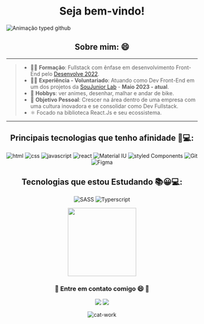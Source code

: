 <div>
  <h1 align='center'> Seja bem-vindo!</h1>
 
  ![Animação typed github](https://user-images.githubusercontent.com/98182255/186050921-6c4ff98d-14db-4b0e-b707-8a04b59e1190.gif)

</div>

<div align="left">
 
  <h2 align='center'> Sobre mim: 😄 </h2>
 
   ____________________________________________________________________________________________________

  > * 👨‍💻 **Formação**: Fullstack com ênfase em desenvolvimento Front-End pelo [Desenvolve 2022](https://desenvolve.grupoboticario.com.br/).
  > * 🤝🏻 **Experiência - Voluntariado**: Atuando como Dev Front-End em um dos projetos da [SouJunior Lab](https://www.linkedin.com/showcase/soujunior-lab/) - **Maio 2023 -     atual**.
  > * 🎨  **Hobbys**: ver animes, desenhar, malhar e andar de bike.
  > * 🎯 **Objetivo Pessoal**: Crescer na área dentro de uma empresa com uma cultura inovadora e se consolidar como Dev Fullstack.
  > * ⚛ Focado na biblioteca React.Js e seu ecossistema.

   ____________________________________________________________________________________________________

</div>

<div align="center">
 
 ## Principais tecnologias que tenho afinidade 🤩💻:
 ![html](https://img.shields.io/badge/HTML5-E34F26?style=for-the-badge&logo=html5&logoColor=white)
 ![css](https://img.shields.io/badge/CSS3-1572B6?style=for-the-badge&logo=css3&logoColor=white)
 ![javascript](https://img.shields.io/badge/JavaScript-F7DF1E?style=for-the-badge&logo=javascript&logoColor=black)
 ![react](https://img.shields.io/badge/React-20232A?style=for-the-badge&logo=react&logoColor=61DAFB)
 ![Material IU](https://img.shields.io/badge/Material--UI-0081CB?style=for-the-badge&logo=material-ui&logoColor=white)
 ![styled Components](https://img.shields.io/badge/styled--components-DB7093?style=for-the-badge&logo=styled-components&logoColor=white)
 ![Git](https://img.shields.io/badge/GIT-E44C30?style=for-the-badge&logo=git&logoColor=white)
 ![Figma](https://img.shields.io/badge/Figma-F24E1E?style=for-the-badge&logo=figma&logoColor=white)
 
 ## Tecnologias que estou Estudando 📚😀💻:
  ![SASS](https://img.shields.io/badge/Sass-CC6699?style=for-the-badge&logo=sass&logoColor=white)
  ![Typerscript](https://img.shields.io/badge/TypeScript-007ACC?style=for-the-badge&logo=typescript&logoColor=white)
 
</div>

<div align="center">
<img height="180em" src="https://github-readme-stats-git-masterrstaa-rickstaa.vercel.app/api/top-langs/?username=Soaressluiss&layout=compact&langs_count=7&theme=tokyonight"/>
 
</div>
 
<div align="center"> 
 
  <h3>📩 Entre em contato comigo 😄 📩</h3>
  <a href = "mailto:luissoaress.dev@gmail.com"><img src="https://img.shields.io/badge/Gmail-D14836?style=for-the-badge&logo=gmail&logoColor=white" target="_blank"></a>
  <a href="https://www.linkedin.com/in/LuisSoaresDeveloper" target="_blank"><img src="https://img.shields.io/badge/-LinkedIn-%230077B5?style=for-the-badge&logo=linkedin&logoColor=white" target="_blank"></a> 
 
<!-- ![Snake animation](https://github.com/Soaressluiss/Soaressluiss/blob/output/github-contribution-grid-snake.svg)
 </div> -->
 
 <div align="center">
  
  ![cat-work](https://user-images.githubusercontent.com/98182255/185693548-9132020e-e25a-4eb6-ab89-4bb775f8e853.gif)
 </div>
 

 

